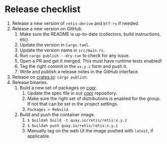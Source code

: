 # Release checklist

1. Release a new version of `retis-derive` and `btf-rs` if needed.
1. Release a new version on GitHub.
   1. Make sure the README is up-to-date (collectors, build instructions, etc).
   1. Update the version in `Cargo.toml`.
   1. Update the version name in `src/main.rs`.
   1. Run `cargo publish --dry-run` to check for any issue.
   1. Open a PR and get it merged. This must have runtime tests enabled!
   1. Tag the right commit in the `vx.y.z` form and push it.
   1. Write and publish a release notes in the GitHub interface.
1. Release on [crates.io](https://crates.io): `cargo publish`.
1. Release binaries.
   1. Build a new set of packages on [copr](https://copr.fedorainfracloud.org/coprs/g/retis/retis/).
      1. Update the spec file in our [copr](https://github.com/retis-org/copr)
         repository.
      1. Make sure the right set of distributions is enabled for the group. If
         not that can be set in the project settings.
      1. `Packages > Rebuild`.
   1. Build and push the container image.
      1. `$ buildah build -t quay.io/retis/retis:x.y.z`
      1. `$ buildah push quay.io/retis/retis:x.y.z`
      1. Manually tag on the web UI the image pushed with `latest`, if
         applicable.
